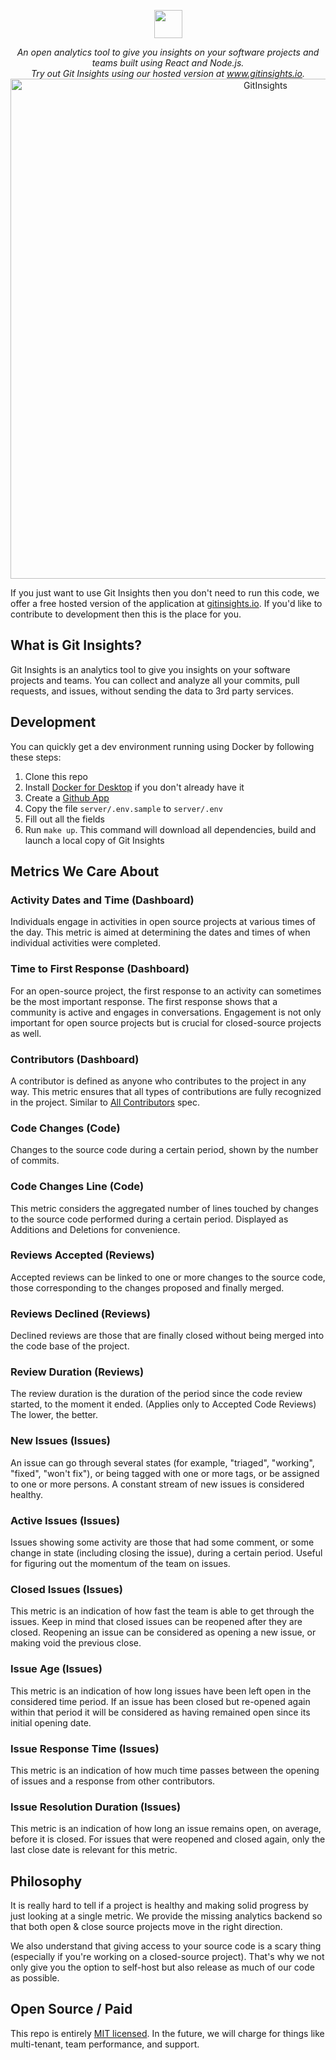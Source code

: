 
<p align="center">
  <img src="https://raw.githubusercontent.com/git-insights/git-insights/master/.github/logo.png" height="45"/>
</p>
<p align="center">
  <i>An open analytics tool to give you insights on your software projects and teams built using React and Node.js.<br/>Try out Git Insights using our hosted version at <a href="https://www.gitinsights.io">www.gitinsights.io</a>.</i>
  <br/>
  <img src="https://github.com/git-insights/git-insights/blob/401bea30ad3a4cb100855dac3bd8329fef6c46b8/.github/screenshot.png" alt="GitInsights" width="800" />
</p>

If you just want to use Git Insights then you don't need to run this code, we offer a free hosted version of the application at [gitinsights.io](https://www.gitinsights.io). If you'd like to contribute to development then this is the place for you.

## What is Git Insights?

Git Insights is an analytics tool to give you insights on your software projects and teams. You can collect and analyze all your commits, pull requests, and issues, without sending the data to 3rd party services.

## Development

You can quickly get a dev environment running using Docker by following these steps:

1. Clone this repo
1. Install [Docker for Desktop](https://www.docker.com) if you don't already have it
1. Create a [Github App](https://developer.github.com/apps/quickstart-guides/setting-up-your-development-environment/)
1. Copy the file `server/.env.sample` to `server/.env`
1. Fill out all the fields
1. Run `make up`. This command will download all dependencies, build and launch a local copy of Git Insights

## Metrics We Care About

### Activity Dates and Time (Dashboard)
Individuals engage in activities in open source projects at various times of the day. This metric is aimed at determining the dates and times of when individual activities were completed.

### Time to First Response (Dashboard)
For an open-source project, the first response to an activity can sometimes be the most important response. The first response shows that a community is active and engages in conversations. Engagement is not only important for open source projects but is crucial for closed-source projects as well.

### Contributors (Dashboard)
A contributor is defined as anyone who contributes to the project in any way. This metric ensures that all types of contributions are fully recognized in the project. Similar to [All Contributors](https://allcontributors.org/) spec.

### Code Changes (Code)
Changes to the source code during a certain period, shown by the number of commits.

### Code Changes Line (Code)
This metric considers the aggregated number of lines touched by changes to the source code performed during a certain period. Displayed as Additions and Deletions for convenience.

### Reviews Accepted (Reviews)
Accepted reviews can be linked to one or more changes to the source code, those corresponding to the changes proposed and finally merged.

### Reviews Declined (Reviews)
Declined reviews are those that are finally closed without being merged into the code base of the project.

### Review Duration (Reviews)
The review duration is the duration of the period since the code review started, to the moment it ended. (Applies only to Accepted Code Reviews) The lower, the better.

### New Issues (Issues)
An issue can go through several states (for example, "triaged", "working", "fixed", "won't fix"), or being tagged with one or more tags, or be assigned to one or more persons. A constant stream of new issues is considered healthy.

### Active Issues (Issues)
Issues showing some activity are those that had some comment, or some change in state (including closing the issue), during a certain period. Useful for figuring out the momentum of the team on issues.

### Closed Issues (Issues)
This metric is an indication of how fast the team is able to get through the issues. Keep in mind that closed issues can be reopened after they are closed. Reopening an issue can be considered as opening a new issue, or making void the previous close.

### Issue Age (Issues)
This metric is an indication of how long issues have been left open in the considered time period. If an issue has been closed but re-opened again within that period it will be considered as having remained open since its initial opening date.

### Issue Response Time (Issues)
This metric is an indication of how much time passes between the opening of issues and a response from other contributors.

### Issue Resolution Duration (Issues)
This metric is an indication of how long an issue remains open, on average, before it is closed. For issues that were reopened and closed again, only the last close date is relevant for this metric.

## Philosophy

It is really hard to tell if a project is healthy and making solid progress by just looking at a single metric. We provide the missing analytics backend so that both open & close source projects move in the right direction.

We also understand that giving access to your source code is a scary thing (especially if you're working on a closed-source project). That's why we not only give you the option to self-host but also release as much of our code as possible.

## Open Source / Paid

This repo is entirely [MIT licensed](/LICENSE). In the future, we will charge for things like multi-tenant, team performance, and support.
